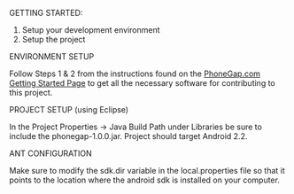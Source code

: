 GETTING STARTED:

1. Setup your development environment
2. Setup the project

ENVIRONMENT SETUP

Follow Steps 1 & 2 from the instructions found on the <a href="http://www.phonegap.com/start" target="_blank">PhoneGap.com Getting Started Page</a> to get all the necessary software for contributing to this project.

PROJECT SETUP (using Eclipse)

In the Project Properties -> Java Build Path under Libraries be sure to include the phonegap-1.0.0.jar. Project should target Android 2.2.

ANT CONFIGURATION

Make sure to modify the sdk.dir variable in the local.properties file so that it points to the location where the android sdk is installed on your computer.